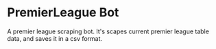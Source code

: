 # PremierLeague Bot

A premier league scraping bot. It's scapes current premier league table data, and saves it in a csv format. 


